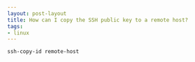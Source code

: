 ```yaml
---
layout: post-layout
title: How can I copy the SSH public key to a remote host?
tags:
- linux
---
```


`ssh-copy-id remote-host`
